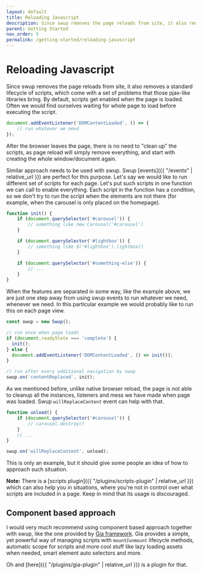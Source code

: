 ```yaml
---
layout: default
title: Reloading Javascript
description: Since swup removes the page reloads from site, it also removes a standard lifecycle of scripts
parent: Getting Started
nav_order: 5
permalink: /getting-started/reloading-javascript
---
```


# Reloading Javascript

Since swup removes the page reloads from site, it also removes a standard lifecycle of scripts, which come with a set of problems that those pjax-like libraries bring.
By default, scripts get enabled when the page is loaded. Often we would find ourselves waiting for whole page to load before executing the script.

```javascript
document.addEventListener('DOMContentLoaded', () => {
    // run whatever we need
});
```

After the browser leaves the page, there is no need to "clean up" the scripts, as page reload will simply remove everything, and start with creating the whole window/document again.

Similar approach needs to be used with swup.
Swup [events]({{ "/events" | relative_url }}) are perfect for this purpose.
Let's say we would like to run different set of scripts for each page.
Let's put such scripts in one function we can call to enable everything.
Each script in the function has a condition, so we don't try to run the script when the elements are not there (for example, when the carousel is only placed on the homepage).

```javascript
function init() {
    if (document.querySelector('#carousel')) {
        // something like new Carousel('#carousel')
    }

    if (document.querySelector('#lightbox')) {
        // something like $('#lightbox').lightbox()
    }

    if (document.querySelector('#something-else')) {
        // ...
    }
}
```

When the features are separated in some way, like the example above, we are just one step away from using swup events to run whatever we need, whenever we need.
In this particular example we would probably like to run this on each page view.

```javascript
const swup = new Swup();

// run once when page loads
if (document.readyState === 'complete') {
  init();
} else {
  document.addEventListener('DOMContentLoaded', () => init());
}

// run after every additional navigation by swup
swup.on('contentReplaced', init);
```

As we mentioned before, unlike native browser reload, the page is not able to cleanup all the instances, listeners and mess we have made when page was loaded.
Swup `willReplaceContent` event can help with that.

```javascript
function unload() {
    if (document.querySelector('#carousel')) {
        // carousel.destroy()
    }
    // ...
}

swup.on('willReplaceContent', unload);
```

This is only an example, but it should give some people an idea of how to approach such situation.

**Note:** There is a [scripts plugin]({{ "/plugins/scripts-plugin" | relative_url }}) which can also help you in situations,
where you're not in control over what scripts are included in a page.
Keep in mind that its usage is discouraged.

## Component based approach

I would very much recommend using component based approach together with swup, like the one provided by [Gia framework](https://github.com/giantcz/gia).
Gia provides a simple, yet powerful way of managing scripts with `mount`/`unmount` lifecycle methods,
automatic scope for scripts and more cool stuff like lazy loading assets when needed, smart element auto selectors and more.

Oh and [here]({{ "/plugins/gia-plugin" | relative_url }}) is a plugin for that.
